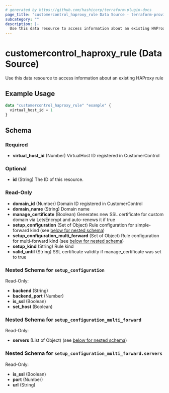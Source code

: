 ```yaml
---
# generated by https://github.com/hashicorp/terraform-plugin-docs
page_title: "customercontrol_haproxy_rule Data Source - terraform-provider-customercontrol"
subcategory: ""
description: |-
  Use this data resource to access information about an existing HAProxy rule
---
```


# customercontrol_haproxy_rule (Data Source)

Use this data resource to access information about an existing HAProxy rule

## Example Usage

```terraform
data "customercontrol_haproxy_rule" "example" {
  virtual_host_id = 1
}
```

<!-- schema generated by tfplugindocs -->
## Schema

### Required

- **virtual_host_id** (Number) VirtualHost ID registered in CustomerControl

### Optional

- **id** (String) The ID of this resource.

### Read-Only

- **domain_id** (Number) Domain ID registered in CustomerControl
- **domain_name** (String) Domain name
- **manage_certificate** (Boolean) Generates new SSL certificate for custom domain via LetsEncrypt and auto-renews it if true
- **setup_configuration** (Set of Object) Rule configuration for simple-forward kind (see [below for nested schema](#nestedatt--setup_configuration))
- **setup_configuration_multi_forward** (Set of Object) Rule configuration for multi-forward kind (see [below for nested schema](#nestedatt--setup_configuration_multi_forward))
- **setup_kind** (String) Rule kind
- **valid_until** (String) SSL certificate validity if manage_certificate was set to true

<a id="nestedatt--setup_configuration"></a>
### Nested Schema for `setup_configuration`

Read-Only:

- **backend** (String)
- **backend_port** (Number)
- **is_ssl** (Boolean)
- **set_host** (Boolean)


<a id="nestedatt--setup_configuration_multi_forward"></a>
### Nested Schema for `setup_configuration_multi_forward`

Read-Only:

- **servers** (List of Object) (see [below for nested schema](#nestedobjatt--setup_configuration_multi_forward--servers))

<a id="nestedobjatt--setup_configuration_multi_forward--servers"></a>
### Nested Schema for `setup_configuration_multi_forward.servers`

Read-Only:

- **is_ssl** (Boolean)
- **port** (Number)
- **url** (String)


